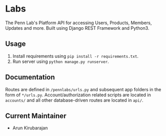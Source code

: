 # Labs

The Penn Lab's Platform API for accessing Users, Products, Members, Updates and more. Built using Django REST Framework and Python3.

## Usage
1. Install requirements using `pip install -r requirements.txt`.
2. Run server using `python manage.py runserver`.

## Documentation
Routes are defined in `/pennlabs/urls.py` and subsequent app folders in the form of `*/urls.py`. Account/authorization related scripts are located in `accounts/` and all other database-driven routes are located in `api/`.

## Current Maintainer
- Arun Kirubarajan